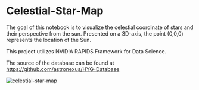 # Celestial-Star-Map

The goal of this notebook is to visualize the celestial coordinate of stars and their perspective from the sun. Presented on a 3D-axis, the point (0,0,0) represents the location of the Sun.

This project utilizes NVIDIA RAPIDS Framework for Data Science.

The source of the database can be found at https://github.com/astronexus/HYG-Database

![celestial-star-map](https://user-images.githubusercontent.com/36018868/120918834-b8dd9480-c673-11eb-9bac-11731c9bff99.png)
